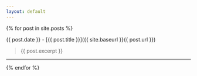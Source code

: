 ```yaml
---
layout: default
---
```


{% for post in site.posts %}

{{ post.date }} - [{{ post.title }}]({{ site.baseurl }}{{ post.url }})

> {{ post.excerpt }}

---
{% endfor %}
